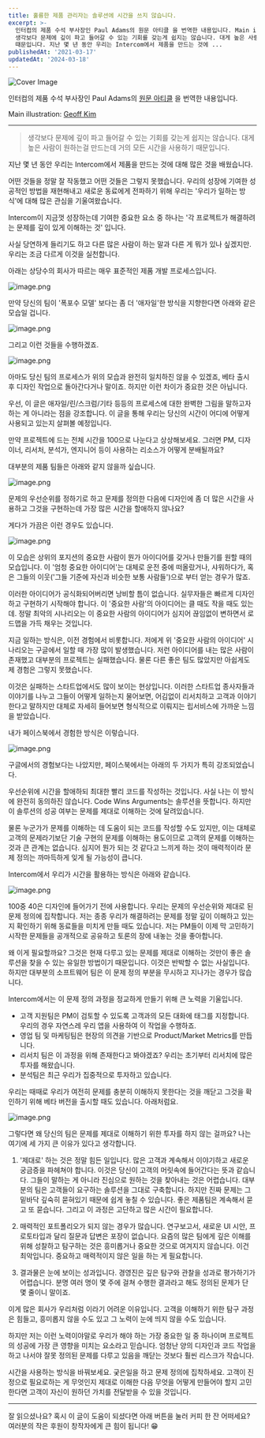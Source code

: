 ```yaml
---
title: 훌륭한 제품 관리자는 솔루션에 시간을 쓰지 않습니다.
excerpt: >-
  인터컴의 제품 수석 부사장인 Paul Adams의 원문 아티클 을 번역한 내용입니다. Main illustration: Geoff Kim
  생각보다 문제에 깊이 파고 들어갈 수 있는 기회를 갖는게 쉽지는 않습니다. 대게 높은 사람이 원하는걸 만드는데 거의 모든 시간을 사용하기
  때문입니다. 지난 몇 년 동안 우리는 Intercom에서 제품을 만드는 것에 ...
publishedAt: '2021-03-17'
updatedAt: '2024-03-18'
---
```

![Cover Image](images/f1oav6hWz.jpeg)

인터컴의 제품 수석 부사장인 Paul Adams의  [원문 아티클](https://www.intercom.com/blog/great-product-managers-dont-spend-time-on-solutions/) 을 번역한 내용입니다.

Main illustration:  [Geoff Kim](http://www.geoffjkim.com/) 

---

> 생각보다 문제에 깊이 파고 들어갈 수 있는 기회를 갖는게 쉽지는 않습니다.
> 대게 높은 사람이 원하는걸 만드는데 거의 모든 시간을 사용하기 때문입니다.

지난 몇 년 동안 우리는 Intercom에서 제품을 만드는 것에 대해 많은 것을 배웠습니다.

어떤 것들을 정말 잘 작동했고 어떤 것들은 그렇지 못했습니다. 우리의 성장에 기여한 성공적인 방법을 재현해내고 새로운 동료에게 전파하기 위해 우리는 '우리가 일하는 방식'에 대해 많은 관심을 기울여왔습니다.

Intercom이 지금껏 성장하는데 기여한 중요한 요소 중 하나는 '각 프로젝트가 해결하려는 문제를 깊이 있게 이해하는 것' 입니다.

사실 당연하게 들리기도 하고 다른 많은 사람이 하는 말과 다른 게 뭐가 있나 싶겠지만.
우리는 조금 다르게 이것을 실천합니다.

아래는 상당수의 회사가 따르는 매우 표준적인 제품 개발 프로세스입니다.

![image.png](images/q745EbVDW.png)

만약 당신의 팀이 '폭포수 모델' 보다는 좀 더 '애자일'한 방식을 지향한다면 아래와 같은 모습일 겁니다.

![image.png](images/RRyttOzDC.png)

그리고 이런 것들을 수행하겠죠.

![image.png](images/sx-C0MqcU.png)

아마도 당신 팀의 프로세스가 위의 모습과 완전히 일치하진 않을 수 있겠죠, 베타 출시 후 디자인 작업으로 돌아간다거나 말이죠. 하지만 이런 차이가 중요한 것은 아닙니다.

우선, 이 글은 애자일/린/스크럼/기타 등등의 프로세스에 대한 완벽한 그림을 말하고자 하는 게 아니라는 점을 강조합니다. 이 글을 통해 우리는 당신의 시간이 어디에 어떻게 사용되고 있는지 살펴볼 예정입니다.

만약 프로젝트에 드는 전체 시간을 100으로 나눈다고 상상해보세요. 그러면 PM, 디자이너, 리서처, 분석가, 엔지니어 등이 사용하는 리소스가 어떻게 분배될까요?

대부분의 제품 팀들은 아래와 같지 않을까 싶습니다.

![image.png](images/sbV5G_M-b.png)

문제의 우선순위를 정하기로 하고 문제를 정의한 다음에 디자인에 좀 더 많은 시간을 사용하고 그것을 구현하는데 가장 많은 시간을 할애하지 않나요?

게다가 가끔은 이런 경우도 있습니다.

![image.png](images/7Rdv8Ub1Q.png)

이 모습은 상위의 포지션의 중요한 사람이 뭔가 아이디어를 갖거나 만들기를 원할 때의 모습입니다. 이 '엄청 중요한 아이디어'는 대체로 운전 중에 떠올랐거나, 샤워하다가, 혹은 그들의 이웃('그들 기준에 자신과 비슷한 보통 사람들')으로 부터 얻는 경우가 많죠.

이러한 아이디어가 공식화되어버리면 낭비할 틈이 없습니다. 실무자들은 빠르게 디자인하고 구현하기 시작해야 합니다. 이 '중요한 사람'의 아이디어는 클 때도 작을 때도 있는데. 정말 최악의 시나리오는 이 중요한 사람의 아이디어가 심지어 끊임없이 변하면서 로드맵을 가득 채우는 것입니다.

지금 일하는 방식은, 이전 경험에서 비롯합니다. 저에게 위 '중요한 사람의 아이디어' 시나리오는 구글에서 일할 때 가장 많이 발생했습니다. 저런 아이디어를 내는 많은 사람이 존재했고 대부분의 프로젝트는 실패했습니다. 물론 다른 좋은 팀도 많았지만 아쉽게도 제 경험은 그렇지 못했습니다.

이것은 실패하는 스타트업에서도 많이 보이는 현상입니다. 이러한 스타트업 종사자들과 이야기를 나누고 그들이 어떻게 일하는지 물어보면, 어김없이 리서치하고 고객과 이야기한다고 말하지만 대체로 자세히 들어보면 형식적으로 이뤄지는 립서비스에 가까운 느낌을 받았습니다.

내가 페이스북에서 경험한 방식은 이렇습니다.

![image.png](images/vXuOihQiN.png)

구글에서의 경험보다는 나았지만, 페이스북에서는 아래의 두 가지가 특히 강조되었습니다.


우선순위에 시간을 할애하되 최대한 빨리 코드를 작성하는 것입니다.
사실 나는 이 방식에 완전히 동의하진 않습니다. Code Wins Arguments는 솔루션을 뜻합니다. 하지만 이 솔루션의 성공 여부는 문제를 제대로 이해하는 것에 달려있습니다.

물론 누군가가 문제를 이해하는 데 도움이 되는 코드를 작성할 수도 있지만, 이는 대체로 고객의 문제라기보단 기술 구현의 문제를 이해하는 용도이므로 고객의 문제를 이해하는 것과 큰 관계는 없습니다. 심지어 뭔가 되는 것 같다고 느끼게 하는 것이 매력적이라 문제 정의는 까마득하게 잊게 될 가능성이 큽니다.

Intercom에서 우리가 시간을 활용하는 방식은 아래와 같습니다.

![image.png](images/nmDzJWRY2.png)

100중 40은 디자인에 들어가기 전에 사용합니다. 우리는 문제의 우선순위와 제대로 된 문제 정의에 집착합니다. 저는 종종 우리가 해결하려는 문제를 정말 깊이 이해하고 있는지 확인하기 위해 동료들을 미치게 만들 때도 있습니다. 저는 PM들이 이제 막 고민하기 시작한 문제들을 공개적으로 공유하고 토론의 장에 내놓는 것을 좋아합니다.

왜 이게 필요할까요? 그것은 현재 다루고 있는 문제를 제대로 이해하는 것만이 좋은 솔루션을 찾을 수 있는 유일한 방법이기 때문입니다. 이것은 반박할 수 없는 사실입니다. 하지만 대부분의 소프트웨어 팀은 이 문제 정의 부분을 무시하고 지나가는 경우가 많습니다.

Intercom에서는 이 문제 정의 과정을 정교하게 만들기 위해 큰 노력을 기울입니다.

- 고객 지원팀은 PM이 검토할 수 있도록 고객과의 모든 대화에 태그를 지정합니다. 우리의 경우 자연스레 우리 앱을 사용하여 이 작업을 수행하죠.
- 영업 팀 및 마케팅팀은 현장의 의견을 기반으로 Product/Market Metrics를 만듭니다.
- 리서치 팀은 이 과정을 위해 존재한다고 봐야겠죠? 우리는 초기부터 리서치에 많은 투자를 해왔습니다.
- 분석팀은 최근 우리가 집중적으로 투자하고 있습니다.

우리는 때때로 우리가 여전히 문제를 충분히 이해하지 못한다는 것을 깨닫고 그것을 확인하기 위해 베타 버전을 출시할 때도 있습니다. 아래처럼요.

![image.png](images/5qjwtdS2Y.png)


그렇다면 왜 당신의 팀은 문제를 제대로 이해하기 위한 투자를 하지 않는 걸까요? 나는 여기에 세 가지 큰 이유가 있다고 생각합니다.

1. '제대로' 하는 것은 정말 힘든 일입니다. 많은 고객과 계속해서 이야기하고 새로운 궁금증을 파헤쳐야 합니다. 이것은 당신이 고객의 머릿속에 들어간다는 뜻과 같습니다. 그들이 말하는 게 아니라 진심으로 원하는 것을 찾아내는 것은 어렵습니다. 대부분의 팀은 고객들이 요구하는 솔루션을 그대로 구축합니다. 하지만 진짜 문제는 그 밑바닥 깊숙히 묻혀있기 때문에 쉽게 놓칠 수 있습니다. 좋은 제품팀은 계속해서 묻고 또 묻습니다. 그리고 이 과정은 고단하고 많은 시간이 필요합니다.

2. 매력적인 포트폴리오가 되지 않는 경우가 많습니다. 연구보고서, 새로운 UI 시안, 프로토타입과 달리 질문과 답변은 포장이 없습니다. 요즘의 많은 팀에게 깊은 이해를 위해 성찰하고 탐구하는 것은 흥미롭거나 중요한 것으로 여겨지지 않습니다. 이건 최악입니다. 중요하고 매력적이지 않은 일을 하는 게 필요합니다.

3. 결과물은 눈에 보이는 성과입니다. 경영진은 깊은 탐구와 관찰을 성과로 평가하기가 어렵습니다. 분명 여러 명이 몇 주에 걸쳐 수행한 결과라고 해도 정의된 문제가 단 몇 줄이니 말이죠.

이게 많은 회사가 우리처럼 이라기 어려운 이유입니다. 고객을 이해하기 위한 탐구 과정은 힘들고, 흥미롭지 않을 수도 있고 그 노력이 눈에 띄지 않을 수도 있습니다.

하지만 저는 이런 노력이야말로 우리가 해야 하는 가장 중요한 일 중 하나이며 프로젝트의 성공에 가장 큰 영향을 미치는 요소라고 믿습니다. 엄청난 양의 디자인과 코드 작업을 하고 나서야 잘못 정의된 문제를 다루고 있음을 깨닫는 것보다 훨씬 리스크가 작습니다.

시간을 사용하는 방식을 바꿔보세요. 궂은일을 하고 문제 정의에 집착하세요. 고객이 진정으로 필요로하는 게 무엇인지 제대로 이해한 다음 무엇을 어떻게 만들어야 할지 고민한다면 고객이 자신이 원하던 가치를 전달받을 수 있을 것입니다.


---

잘 읽으셨나요? 혹시 이 글이 도움이 되셨다면 아래 버튼을 눌러 커피 한 잔 어떠세요?
여러분의 작은 후원이 창작자에게 큰 힘이 됩니다! 😁

